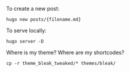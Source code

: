 To create a new post:
```
hugo new posts/{filename.md}
```

To serve locally:
```
hugo server -D
```

Where is my theme? Where are my shortcodes?
```
cp -r theme_bleak_tweaked/* themes/bleak/
```
